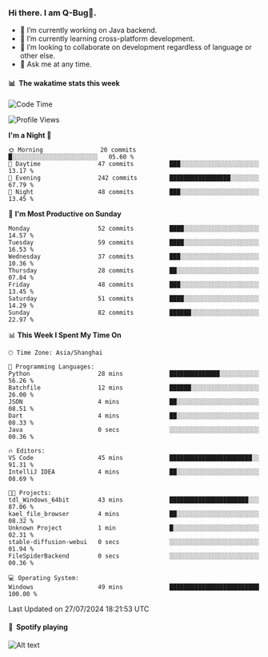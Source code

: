 ### Hi there. I am Q-Bug🐞.

- 🔭 I’m currently working on Java backend.
- 🌱 I’m currently learning cross-platform development.
- 👯 I’m looking to collaborate on development regardless of language or other else.
- 💬 Ask me at any time.

#### 📊 &nbsp;**The wakatime stats this week**  
<!--START_SECTION:waka-->
![Code Time](http://img.shields.io/badge/Code%20Time-161%20hrs%2043%20mins-blue)

![Profile Views](http://img.shields.io/badge/Profile%20Views-14-blue)

**I'm a Night 🦉** 

```text
🌞 Morning                20 commits          █░░░░░░░░░░░░░░░░░░░░░░░░   05.60 % 
🌆 Daytime                47 commits          ███░░░░░░░░░░░░░░░░░░░░░░   13.17 % 
🌃 Evening                242 commits         █████████████████░░░░░░░░   67.79 % 
🌙 Night                  48 commits          ███░░░░░░░░░░░░░░░░░░░░░░   13.45 % 
```
📅 **I'm Most Productive on Sunday** 

```text
Monday                   52 commits          ████░░░░░░░░░░░░░░░░░░░░░   14.57 % 
Tuesday                  59 commits          ████░░░░░░░░░░░░░░░░░░░░░   16.53 % 
Wednesday                37 commits          ███░░░░░░░░░░░░░░░░░░░░░░   10.36 % 
Thursday                 28 commits          ██░░░░░░░░░░░░░░░░░░░░░░░   07.84 % 
Friday                   48 commits          ███░░░░░░░░░░░░░░░░░░░░░░   13.45 % 
Saturday                 51 commits          ████░░░░░░░░░░░░░░░░░░░░░   14.29 % 
Sunday                   82 commits          ██████░░░░░░░░░░░░░░░░░░░   22.97 % 
```


📊 **This Week I Spent My Time On** 

```text
🕑︎ Time Zone: Asia/Shanghai

💬 Programming Languages: 
Python                   28 mins             ██████████████░░░░░░░░░░░   56.26 % 
Batchfile                12 mins             ██████░░░░░░░░░░░░░░░░░░░   26.00 % 
JSON                     4 mins              ██░░░░░░░░░░░░░░░░░░░░░░░   08.51 % 
Dart                     4 mins              ██░░░░░░░░░░░░░░░░░░░░░░░   08.33 % 
Java                     0 secs              ░░░░░░░░░░░░░░░░░░░░░░░░░   00.36 % 

🔥 Editors: 
VS Code                  45 mins             ███████████████████████░░   91.31 % 
IntelliJ IDEA            4 mins              ██░░░░░░░░░░░░░░░░░░░░░░░   08.69 % 

🐱‍💻 Projects: 
tdl_Windows_64bit        43 mins             ██████████████████████░░░   87.06 % 
kael_file_browser        4 mins              ██░░░░░░░░░░░░░░░░░░░░░░░   08.32 % 
Unknown Project          1 min               █░░░░░░░░░░░░░░░░░░░░░░░░   02.31 % 
stable-diffusion-webui   0 secs              ░░░░░░░░░░░░░░░░░░░░░░░░░   01.94 % 
FileSpiderBackend        0 secs              ░░░░░░░░░░░░░░░░░░░░░░░░░   00.36 % 

💻 Operating System: 
Windows                  49 mins             █████████████████████████   100.00 % 
```


 Last Updated on 27/07/2024 18:21:53 UTC
<!--END_SECTION:waka-->

#### 🎵 &nbsp;**Spotify playing**  
![Alt text](https://spotify-recently-played-readme.vercel.app/api?user=e5y1o4x7kdt9kf2blu4wvmb4s&unique={true|1|on|yes})
